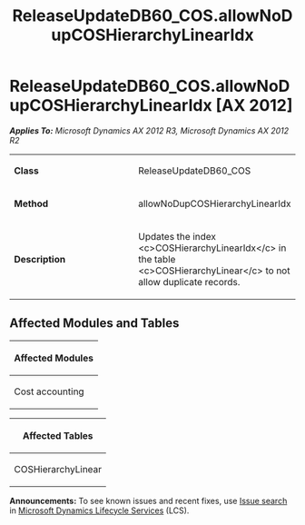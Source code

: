 ﻿---
title: ReleaseUpdateDB60_COS.allowNoDupCOSHierarchyLinearIdx
TOCTitle: ReleaseUpdateDB60_COS.allowNoDupCOSHierarchyLinearIdx
ms:assetid: 861048a4-7a79-5b23-aa29-3c6461620958
ms:mtpsurl: https://msdn.microsoft.com/en-us/library/JJ686047(v=AX.60)
ms:contentKeyID: 49709498
ms.date: 05/18/2015
mtps_version: v=AX.60
---

# ReleaseUpdateDB60\_COS.allowNoDupCOSHierarchyLinearIdx [AX 2012]


_**Applies To:** Microsoft Dynamics AX 2012 R3, Microsoft Dynamics AX 2012 R2_

<table>
<colgroup>
<col style="width: 50%" />
<col style="width: 50%" />
</colgroup>
<tbody>
<tr class="odd">
<td><p><strong>Class</strong></p></td>
<td><p>ReleaseUpdateDB60_COS</p></td>
</tr>
<tr class="even">
<td><p><strong>Method</strong></p></td>
<td><p>allowNoDupCOSHierarchyLinearIdx</p></td>
</tr>
<tr class="odd">
<td><p><strong>Description</strong></p></td>
<td><p>Updates the index &lt;c&gt;COSHierarchyLinearIdx&lt;/c&gt; in the table &lt;c&gt;COSHierarchyLinear&lt;/c&gt; to not allow duplicate records.</p></td>
</tr>
</tbody>
</table>


## Affected Modules and Tables

<table>
<colgroup>
<col style="width: 100%" />
</colgroup>
<thead>
<tr class="header">
<th><p>Affected Modules</p></th>
</tr>
</thead>
<tbody>
<tr class="odd">
<td><p>Cost accounting</p></td>
</tr>
</tbody>
</table>


<table>
<colgroup>
<col style="width: 100%" />
</colgroup>
<thead>
<tr class="header">
<th><p>Affected Tables</p></th>
</tr>
</thead>
<tbody>
<tr class="odd">
<td><p>COSHierarchyLinear</p></td>
</tr>
</tbody>
</table>

  
**Announcements:** To see known issues and recent fixes, use [Issue search](http://go.microsoft.com/fwlink/?linkid=389258) in [Microsoft Dynamics Lifecycle Services](http://go.microsoft.com/fwlink/?linkid=306505) (LCS).


